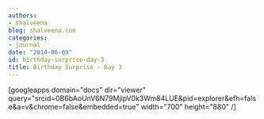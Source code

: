 ```yaml
---
authors:
- shalveena
blog: shalveena.com
categories:
- journal
date: "2014-06-09"
id: birthday-surprise-day-3
title: Birthday Surprise - Day 3
---
```


\[googleapps domain="docs" dir="viewer" query="srcid=0B6bAoUnV6N79MjlpV0k3Wm84LUE&pid=explorer&efh=false&a=v&chrome=false&embedded=true" width="700" height="880" /\]
